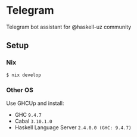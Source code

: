 # Telegram

Telegram bot assistant for @haskell-uz community

## Setup

### Nix

```bash
$ nix develop
```

### Other OS

Use GHCUp and install:
- GHC `9.4.7`
- Cabal `3.10.1.0`
- Haskell Language Server `2.4.0.0 (GHC: 9.4.7)`
